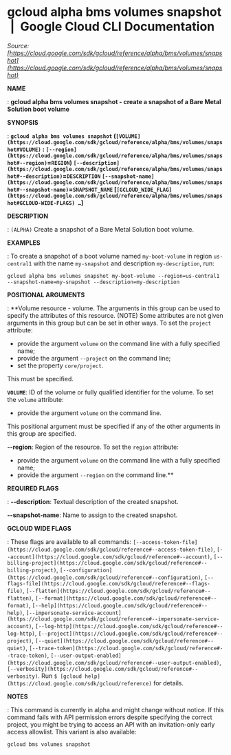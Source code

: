 # gcloud alpha bms volumes snapshot  |  Google Cloud CLI Documentation

*Source: [https://cloud.google.com/sdk/gcloud/reference/alpha/bms/volumes/snapshot](https://cloud.google.com/sdk/gcloud/reference/alpha/bms/volumes/snapshot)*

**NAME**

: **gcloud alpha bms volumes snapshot - create a snapshot of a Bare Metal Solution boot volume**

**SYNOPSIS**

: **`gcloud alpha bms volumes snapshot` (`[VOLUME](https://cloud.google.com/sdk/gcloud/reference/alpha/bms/volumes/snapshot#VOLUME)` : `[--region](https://cloud.google.com/sdk/gcloud/reference/alpha/bms/volumes/snapshot#--region)`=`REGION`) `[--description](https://cloud.google.com/sdk/gcloud/reference/alpha/bms/volumes/snapshot#--description)`=`DESCRIPTION` `[--snapshot-name](https://cloud.google.com/sdk/gcloud/reference/alpha/bms/volumes/snapshot#--snapshot-name)`=`SNAPSHOT_NAME` [`[GCLOUD_WIDE_FLAG](https://cloud.google.com/sdk/gcloud/reference/alpha/bms/volumes/snapshot#GCLOUD-WIDE-FLAGS) …`]**

**DESCRIPTION**

: `(ALPHA)` Create a snapshot of a Bare Metal Solution boot volume.

**EXAMPLES**

: To create a snapshot of a boot volume named
``my-boot-volume`` in region
``us-central1`` with the name
``my-snapshot`` and description
``my-description``, run:

```
gcloud alpha bms volumes snapshot my-boot-volume --region=us-central1 --snapshot-name=my-snapshot --description=my-description
```

**POSITIONAL ARGUMENTS**

: **Volume resource - volume. The arguments in this group can be used to specify the
attributes of this resource. (NOTE) Some attributes are not given arguments in
this group but can be set in other ways.
To set the `project` attribute:

- provide the argument `volume` on the command line with a fully
specified name;
- provide the argument `--project` on the command line;
- set the property `core/project`.

This must be specified.

**`VOLUME`**:
ID of the volume or fully qualified identifier for the volume.
To set the `volume` attribute:

- provide the argument `volume` on the command line.

This positional argument must be specified if any of the other arguments in this
group are specified.

**--region**:
Region of the resource.
To set the `region` attribute:

- provide the argument `volume` on the command line with a fully
specified name;
- provide the argument `--region` on the command line.**

**REQUIRED FLAGS**

: **--description**:
Textual description of the created snapshot.

**--snapshot-name**:
Name to assign to the created snapshot.

**GCLOUD WIDE FLAGS**

: These flags are available to all commands: `[--access-token-file](https://cloud.google.com/sdk/gcloud/reference#--access-token-file)`,
`[--account](https://cloud.google.com/sdk/gcloud/reference#--account)`, `[--billing-project](https://cloud.google.com/sdk/gcloud/reference#--billing-project)`,
`[--configuration](https://cloud.google.com/sdk/gcloud/reference#--configuration)`,
`[--flags-file](https://cloud.google.com/sdk/gcloud/reference#--flags-file)`,
`[--flatten](https://cloud.google.com/sdk/gcloud/reference#--flatten)`, `[--format](https://cloud.google.com/sdk/gcloud/reference#--format)`, `[--help](https://cloud.google.com/sdk/gcloud/reference#--help)`, `[--impersonate-service-account](https://cloud.google.com/sdk/gcloud/reference#--impersonate-service-account)`,
`[--log-http](https://cloud.google.com/sdk/gcloud/reference#--log-http)`,
`[--project](https://cloud.google.com/sdk/gcloud/reference#--project)`, `[--quiet](https://cloud.google.com/sdk/gcloud/reference#--quiet)`, `[--trace-token](https://cloud.google.com/sdk/gcloud/reference#--trace-token)`, `[--user-output-enabled](https://cloud.google.com/sdk/gcloud/reference#--user-output-enabled)`,
`[--verbosity](https://cloud.google.com/sdk/gcloud/reference#--verbosity)`.
Run `$ [gcloud help](https://cloud.google.com/sdk/gcloud/reference)` for details.

**NOTES**

: This command is currently in alpha and might change without notice. If this
command fails with API permission errors despite specifying the correct project,
you might be trying to access an API with an invitation-only early access
allowlist. This variant is also available:

```
gcloud bms volumes snapshot
```